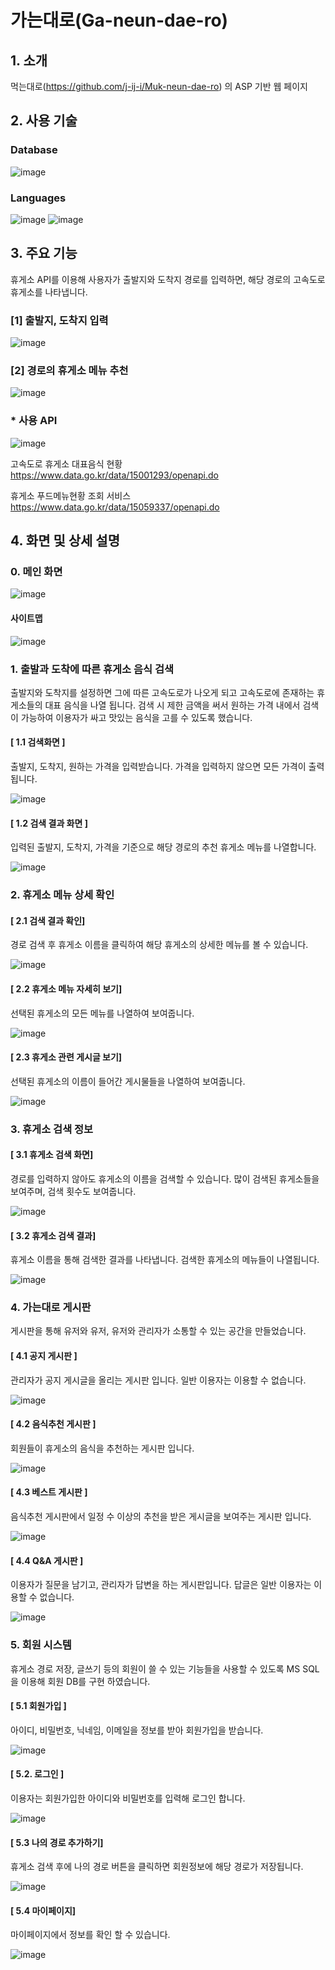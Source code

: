 # 가는대로(Ga-neun-dae-ro)


## 1. 소개
먹는대로(https://github.com/j-ij-i/Muk-neun-dae-ro) 의 ASP 기반 웹 페이지

## 2. 사용 기술
### Database
![image](https://user-images.githubusercontent.com/46212602/95671507-1dbf1880-0bd3-11eb-829f-0ee151269922.png)

### Languages
![image](https://user-images.githubusercontent.com/46212602/95671785-c1a9c380-0bd5-11eb-8d34-0d9e239278a3.png)
![image](https://user-images.githubusercontent.com/46212602/95671509-1ef04580-0bd3-11eb-9755-1a86e914cc42.png)

## 3. 주요 기능
휴게소 API를 이용해 사용자가 출발지와 도착지 경로를 입력하면, 해당 경로의 고속도로 휴게소를 나타냅니다.

### [1] 출발지, 도착지 입력
![image](https://user-images.githubusercontent.com/46212602/95675556-13ad1200-0bf3-11eb-82e7-e9303883950b.png)

### [2] 경로의 휴게소 메뉴 추천
![image](https://user-images.githubusercontent.com/46212602/95677366-fd598300-0bff-11eb-8de8-29fcb30e15fa.png)


### * 사용 API

![image](https://user-images.githubusercontent.com/46212602/95675368-bfedf900-0bf1-11eb-83e0-d0b4d320cb1c.png)

고속도로 휴게소 대표음식 현황
https://www.data.go.kr/data/15001293/openapi.do

휴게소 푸드메뉴현황 조회 서비스
https://www.data.go.kr/data/15059337/openapi.do

## 4. 화면 및 상세 설명
### 0. 메인 화면

![image](https://user-images.githubusercontent.com/46212602/95671525-4a733000-0bd3-11eb-8178-7dbbea61880f.png)

#### 사이트맵

![image](https://user-images.githubusercontent.com/46212602/95672398-624eb200-0bdb-11eb-9f62-4d78abb7864d.png)
### 1. 출발과 도착에 따른 휴게소 음식 검색
출발지와 도착지를 설정하면 그에 따른 고속도로가 나오게 되고 고속도로에 존재하는 휴게소들의 대표 음식을 나열 됩니다. 검색 시 제한 금액을 써서 원하는 가격 내에서 검색이 가능하여 이용자가 싸고 맛있는 음식을 고를 수 있도록 했습니다.

#### [ 1.1 검색화면 ]
출발지, 도착지, 원하는 가격을 입력받습니다. 가격을 입력하지 않으면 모든 가격이 출력됩니다.

![image](https://user-images.githubusercontent.com/46212602/95671558-8c9c7180-0bd3-11eb-937b-8d716dfea765.png)

#### [ 1.2 검색 결과 화면 ]
입력된 출발지, 도착지, 가격을 기준으로 해당 경로의 추천 휴게소 메뉴를 나열합니다.

![image](https://user-images.githubusercontent.com/46212602/95674203-916c2000-0be9-11eb-9b4e-3828ff8819cb.png)


### 2. 휴게소 메뉴 상세 확인


#### [ 2.1 검색 결과 확인]
경로 검색 후 휴게소 이름을 클릭하여 해당 휴게소의 상세한 메뉴를 볼 수 있습니다.

![image](https://user-images.githubusercontent.com/46212602/95672538-89f24a00-0bdc-11eb-8ec1-12b0bddabee1.png)

#### [ 2.2 휴게소 메뉴 자세히 보기]
선택된 휴게소의 모든 메뉴를 나열하여 보여줍니다.

![image](https://user-images.githubusercontent.com/46212602/95672500-3e3fa080-0bdc-11eb-9fa9-9382236a24c8.png)

#### [ 2.3 휴게소 관련 게시글 보기]
선택된 휴게소의 이름이 들어간 게시물들을 나열하여 보여줍니다.

![image](https://user-images.githubusercontent.com/46212602/95672432-b2c60f80-0bdb-11eb-8bb9-572531ac0103.png)


### 3. 휴게소 검색 정보


#### [ 3.1 휴게소 검색 화면]
경로를 입력하지 않아도 휴게소의 이름을 검색할 수 있습니다. 많이 검색된 휴게소들을 보여주며, 검색 횟수도 보여줍니다. 

![image](https://user-images.githubusercontent.com/46212602/95672573-d3429980-0bdc-11eb-8dc8-9dcbdaaabed5.png)

#### [ 3.2 휴게소 검색 결과]
휴게소 이름을 통해 검색한 결과를 나타냅니다. 검색한 휴게소의 메뉴들이 나열됩니다.

![image](https://user-images.githubusercontent.com/46212602/95672607-1dc41600-0bdd-11eb-89dc-91f8301e278b.png)

### 4. 가는대로 게시판
게시판을 통해 유저와 유저, 유저와 관리자가 소통할 수 있는 공간을 만들었습니다.

#### [ 4.1 공지 게시판 ]
관리자가 공지 게시글을 올리는 게시판 입니다. 일반 이용자는 이용할 수 없습니다.

![image](https://user-images.githubusercontent.com/46212602/95671677-c28e2580-0bd4-11eb-8124-3291a09ddac8.png)

#### [ 4.2 음식추천 게시판 ]
회원들이 휴게소의 음식을 추천하는 게시판 입니다.

![image](https://user-images.githubusercontent.com/46212602/95672365-23206100-0bdb-11eb-97b2-f04afa5c53c2.png)

#### [ 4.3 베스트 게시판 ]
음식추천 게시판에서 일정 수 이상의 추천을 받은 게시글을 보여주는 게시판 입니다.

![image](https://user-images.githubusercontent.com/46212602/95671903-f2d6c380-0bd6-11eb-8cc3-1b50bd494394.png)

#### [ 4.4 Q&A 게시판 ]
이용자가 질문을 남기고, 관리자가 답변을 하는 게시판입니다. 답글은 일반 이용자는 이용할 수 없습니다.

![image](https://user-images.githubusercontent.com/46212602/95671894-d8044f00-0bd6-11eb-912e-0b9fc586723c.png)


### 5. 회원 시스템
휴게소 경로 저장, 글쓰기 등의 회원이 쓸 수 있는 기능들을 사용할 수 있도록 MS SQL을 이용해 회원 DB를 구현 하였습니다.

#### [ 5.1 회원가입 ]
아이디, 비밀번호, 닉네임, 이메일을 정보를 받아 회원가입을 받습니다.

![image](https://user-images.githubusercontent.com/46212602/95671538-6c6cb280-0bd3-11eb-9c9d-a62a8b39a538.png)

#### [ 5.2. 로그인 ]
이용자는 회원가입한 아이디와 비밀번호를 입력해 로그인 합니다.

![image](https://user-images.githubusercontent.com/46212602/95671535-6a0a5880-0bd3-11eb-9db6-cbcaf40fdd35.png)

#### [ 5.3 나의 경로 추가하기]
휴게소 검색 후에 나의 경로 버튼을 클릭하면 회원정보에 해당 경로가 저장됩니다.

![image](https://user-images.githubusercontent.com/46212602/95671571-a76ee600-0bd3-11eb-98c7-83f441cf92a3.png)

#### [ 5.4 마이페이지]
마이페이지에서 정보를 확인 할 수 있습니다.

![image](https://user-images.githubusercontent.com/46212602/95671577-c66d7800-0bd3-11eb-8ca8-a089fdd37b38.png)
